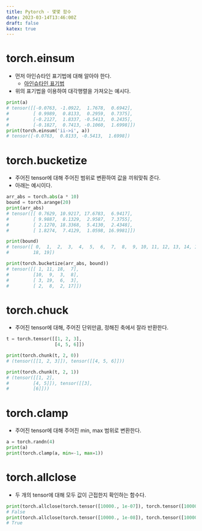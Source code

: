 ```yaml
---
title: Pytorch - 몇몇 함수
date: 2023-03-14T13:46:00Z
draft: false
katex: true
---
```


# torch.einsum

- 먼저 아인슈타인 표기법에 대해 알아야 한다.
    - [아인슈타인 표기법](https://ko.wikipedia.org/wiki/아인슈타인_표기법)
- 위의 표기법을 이용하여 대각행렬을 가져오는 예시다.

```python
print(a)
# tensor([[-0.0763, -1.0922,  1.7678,  0.6942],
#         [ 0.9989,  0.8133,  0.2959,  0.7375],
#         [-0.2127,  1.8337, -0.5413,  0.2435],
#         [-0.1827,  0.7413, -0.1060,  1.6998]])
print(torch.einsum('ii->i', a))
# tensor([-0.0763,  0.8133, -0.5413,  1.6998])
```

# torch.bucketize

- 주어진 tensor에 대해 주어진 범위로 변환하여 값을 끼워맞춰 준다.
- 아래는 예시이다.

```python
arr_abs = torch.abs(a * 10)
bound = torch.arange(20)
print(arr_abs)
# tensor([[ 0.7629, 10.9217, 17.6783,  6.9417],
#         [ 9.9887,  8.1329,  2.9587,  7.3755],
#         [ 2.1270, 18.3368,  5.4130,  2.4348],
#         [ 1.8274,  7.4129,  1.0598, 16.9981]])

print(bound)
# tensor([ 0,  1,  2,  3,  4,  5,  6,  7,  8,  9, 10, 11, 12, 13, 14, 15, 16, 17,
#         18, 19])

print(torch.bucketize(arr_abs, bound))
# tensor([[ 1, 11, 18,  7],
#         [10,  9,  3,  8],
#         [ 3, 19,  6,  3],
#         [ 2,  8,  2, 17]])
```

# torch.chuck

- 주어진 tensor에 대해, 주어진 단위만큼, 정해진 축에서 잘라 반환한다.

```python
t = torch.tensor([[1, 2, 3],
                  [4, 5, 6]])

print(torch.chunk(t, 2, 0))
# (tensor([[1, 2, 3]]), tensor([[4, 5, 6]]))

print(torch.chunk(t, 2, 1))
# (tensor([[1, 2],
#         [4, 5]]), tensor([[3],
#         [6]]))
```

# torch.clamp

- 주어진 tensor에 대해 주어진 min, max 범위로 변환한다.

```python
a = torch.randn(4)
print(a)
print(torch.clamp(a, min=-1, max=1))
```

# torch.allclose

- 두 개의 tensor에 대해 모두 값이 근접한지 확인하는 함수다.

```python
print(torch.allclose(torch.tensor([10000., 1e-07]), torch.tensor([10000.1, 1e-08])))
# False
print(torch.allclose(torch.tensor([10000., 1e-08]), torch.tensor([10000.1, 1e-09])))
# True
```

